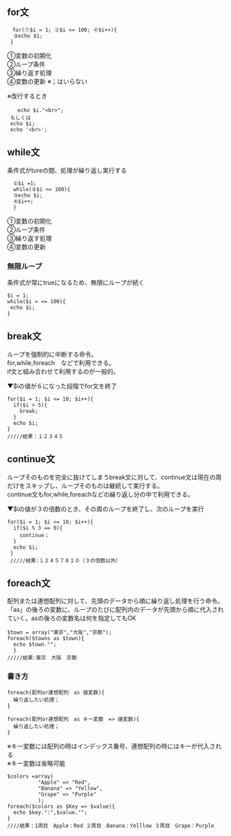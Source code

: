 ## for文
```
　for(①$i = 1; ②$i <= 100; ④$i++){
  ③echo $1;
 }
```
 
 ①変数の初期化  
 ②ループ条件  
 ③繰り返す処理  
 ④変数の更新 ※；はいらない  
 
 ※改行するとき  
 ```
 　　echo $i."<br>";
  もしくは
  echo $i;
  echo '<br>';
 ```

## while文
条件式がtureの間、処理が繰り返し実行する
```
  ①$i =1;
  while(②$i <= 100){
  ③echo $i;
  ④$i++;
  }
```
 ①変数の初期化  
 ②ループ条件  
 ③繰り返す処理  
 ④変数の更新  
 
### 無限ループ
 条件式が常にtrueになるため、無限にループが続く
 ```
 $i = 1;
 while($i = <= 100){
  echo $i;
 }
 ```
 
## break文
ループを強制的に中断する命令。  
for,while,foreach　などで利用できる。  
if文と組み合わせて利用するのが一般的。  

▼$iの値が６になった段階でfor文を終了
```
for($i = 1; $i <= 10; $i++){
  if($i > 5){
    break;
  }
  echo $i;
}
/////結果：１２３４５
```
  
## continue文
ループそのものを完全に抜けてしまうbreak文に対して、continue文は現在の周だけをスキップし、ループそのものは継続して実行する。  
continue文もfor,while,foreachなどの繰り返し分の中で利用できる。  

▼$iの値が３の倍数のとき、その周のループを終了し、次のループを実行
```
for($i = 1; $i <= 10; $i++){
  if($i % 3 == 0){
    continue；
  }
  echo $i;
 }
 /////結果:１２４５７８１０（３の倍数以外）
 ```

  
## foreach文
配列または連想配列に対して、先頭のデータから順に繰り返し処理を行う命令。  
「as」の後ろの変数に、ループのたびに配列内のデータが先頭から順に代入されていく。asの後ろの変数名は何を指定してもOK  
```
$town = array("東京","大阪","京都");
foreach($towns as $town){
  echo $town."";
  }
/////結果:東京　大阪　京都
```

### 書き方
```
foreach(配列or連想配列　as 値変数){
  繰り返したい処理；
}
```
```
foreach(配列or連想配列　as キー変数　=> 値変数){
  繰り返したい処理；
}
```
※キー変数には配列の時はインデックス番号、連想配列の時にはキーが代入される  
※キー変数は省略可能  

```
$colors =array(
          "Apple" => "Red", 
          "Banana" => "Yellow", 
          "Grape" => "Purple"
          );
foreach($colors as $Key => $value){
  echo $key.":",$value."";
}
////結果：1周目　Apple：Red ２周目　Banana：Yelllow ３周目　Grape：Purple
```
